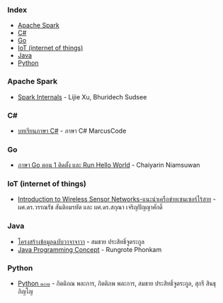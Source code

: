 ### Index

* [Apache Spark](#apache-spark)
* [C#](#csharp)
* [Go](#go)
* [IoT (internet of things)](#iot-internet-of-things)
* [Java](#java)
* [Python](#python)


### Apache Spark

* [Spark Internals](https://github.com/JerryLead/SparkInternals/tree/HEAD/markdown/thai) - Lijie Xu, Bhuridech Sudsee


### <a id="csharp"></a>C\#

* [บทเรียนภาษา C#](http://marcuscode.com/lang/csharp) - ภาษา C# MarcusCode


### Go

* [ภาษา Go ตอน 1 ติดตั้ง และ Run Hello World](https://medium.com/odds-team/%E0%B8%AA%E0%B8%A3%E0%B8%B8%E0%B8%9B%E0%B8%81%E0%B8%B2%E0%B8%A3%E0%B9%80%E0%B8%A3%E0%B8%B5%E0%B8%A2%E0%B8%99%E0%B8%9E%E0%B8%B7%E0%B9%89%E0%B8%99%E0%B8%90%E0%B8%B2%E0%B8%99%E0%B8%A0%E0%B8%B2%E0%B8%A9%E0%B8%B2-go-%E0%B9%81%E0%B8%9A%E0%B8%9A-step-by-step-%E0%B8%88%E0%B8%B2%E0%B8%81-course-pre-ultimate-go-by-p-yod-%E0%B8%95%E0%B8%AD%E0%B8%99-1-%E0%B8%95%E0%B8%B4%E0%B8%94%E0%B8%95%E0%B8%B1%E0%B9%89%E0%B8%87-%E0%B9%81%E0%B8%A5%E0%B8%B0-d9ac7913e9a4) - Chaiyarin Niamsuwan


### IoT (internet of things)

* [Introduction to Wireless Sensor Networks-แนะนำเครือข่ายเซนเซอร์ไร้สาย](https://www.nectec.or.th/news/news-public-document/introwsn.html) - ผศ.ดร.วรรณรัช สันติอมรทัต และ ผศ.ดร.สกุณา เจริญปัญญาศักดิ์


### Java

* [โครงสร้างข้อมูลฉบับวาจาจาวา](https://www.cp.eng.chula.ac.th/books/ds-vjjv/) - สมชาย ประสิทธิ์จูตระกูล
* [Java Programming Concept](http://it.e-tech.ac.th/poohdevil/JavaConcepts/) - Rungrote Phonkam


### Python

* [Python ๑๐๑](https://www.cp.eng.chula.ac.th/books/python101/) - กิตติภณ พละการ, กิตติภพ พละการ, สมชาย ประสิทธิ์จูตระกูล, สุกรี สินธุภิญโญ

